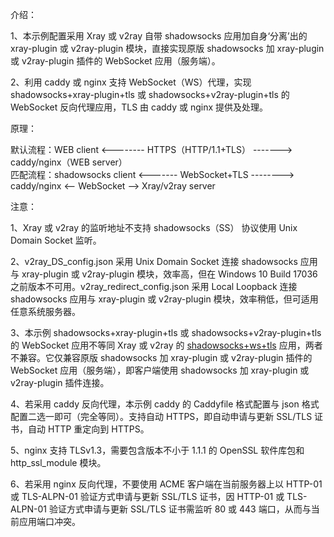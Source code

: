 介绍：

1、本示例配置采用 Xray 或 v2ray 自带 shadowsocks 应用加自身‘分离’出的 xray-plugin 或 v2ray-plugin 模块，直接实现原版 shadowsocks 加 xray-plugin 或 v2ray-plugin 插件的 WebSocket 应用（服务端）。

2、利用 caddy 或 nginx 支持 WebSocket（WS）代理，实现 shadowsocks+xray-plugin+tls 或 shadowsocks+v2ray-plugin+tls 的 WebSocket 反向代理应用，TLS 由 caddy 或 nginx 提供及处理。

原理：

默认流程：WEB client <-------- HTTPS（HTTP/1.1+TLS） -------> caddy/nginx（WEB server）  
匹配流程：shadowsocks client <------- WebSocket+TLS --------> caddy/nginx <-- WebSocket --> Xray/v2ray server

注意：

1、Xray 或 v2ray 的监听地址不支持 shadowsocks（SS） 协议使用 Unix Domain Socket 监听。

2、v2ray_DS_config.json 采用 Unix Domain Socket 连接 shadowsocks 应用与 xray-plugin 或 v2ray-plugin 模块，效率高，但在 Windows 10 Build 17036 之前版本不可用。v2ray_redirect_config.json 采用 Local Loopback 连接 shadowsocks 应用与 xray-plugin 或 v2ray-plugin 模块，效率稍低，但可适用任意系统服务器。

3、本示例 shadowsocks+xray-plugin+tls 或 shadowsocks+v2ray-plugin+tls 的 WebSocket 应用不等同 Xray 或 v2ray 的 [shadowsocks+ws+tls](https://github.com/lxhao61/integrated-examples/tree/main/v2ray(SS%2BWS)%2Bcaddy%5Cnginx) 应用，两者不兼容。它仅兼容原版 shadowsocks 加 xray-plugin 或 v2ray-plugin 插件的 WebSocket 应用（服务端），即客户端使用 shadowsocks 加 xray-plugin 或 v2ray-plugin 插件连接。

4、若采用 caddy 反向代理，本示例 caddy 的 Caddyfile 格式配置与 json 格式配置二选一即可（完全等同）。支持自动 HTTPS，即自动申请与更新 SSL/TLS 证书，自动 HTTP 重定向到 HTTPS。

5、nginx 支持 TLSv1.3，需要包含版本不小于 1.1.1 的 OpenSSL 软件库包和 http_ssl_module 模块。

6、若采用 nginx 反向代理，不要使用 ACME 客户端在当前服务器上以 HTTP-01 或 TLS-ALPN-01 验证方式申请与更新 SSL/TLS 证书，因 HTTP-01 或 TLS-ALPN-01 验证方式申请与更新 SSL/TLS 证书需监听 80 或 443 端口，从而与当前应用端口冲突。
